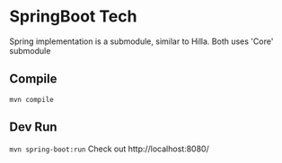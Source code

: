 # SpringBoot Tech
Spring implementation is a submodule, similar to Hilla. Both uses 'Core' submodule  


## Compile
``
mvn compile
``
## Dev Run
``
mvn spring-boot:run
``
Check out http://localhost:8080/